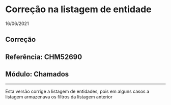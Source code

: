 # Correção na listagem de entidade
16/06/2021
## Correção
## Referência: CHM52690
## Módulo: Chamados
***

Esta versão corrige a listagem de entidades, pois em alguns casos a listagem armazenava os filtros da listagem anterior